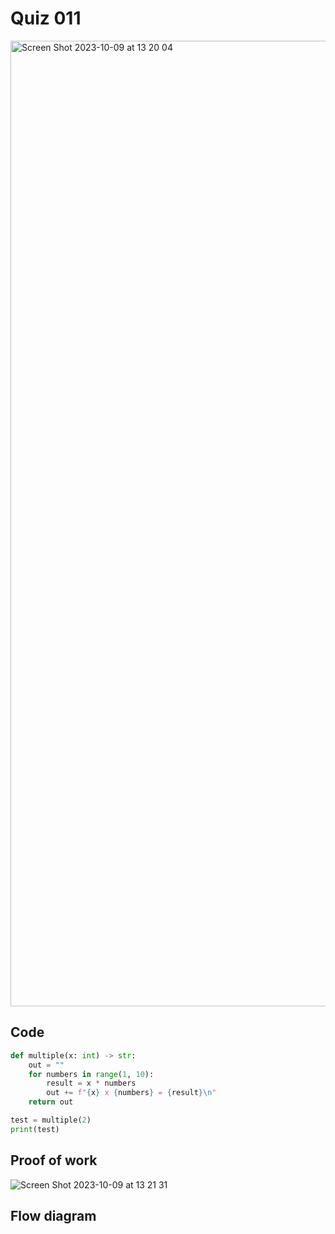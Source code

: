 # Quiz 011
<img width="1545" alt="Screen Shot 2023-10-09 at 13 20 04" src="https://github.com/hasmhib/unit1-2024/assets/142870448/5e97dbb8-20e4-4e63-8e5c-d8a42515cce0">

## Code
```.py
def multiple(x: int) -> str:
    out = ""
    for numbers in range(1, 10):
        result = x * numbers
        out += f"{x} x {numbers} = {result}\n"
    return out

test = multiple(2)
print(test)
```

## Proof of work
<img width="max" alt="Screen Shot 2023-10-09 at 13 21 31" src="https://github.com/hasmhib/unit1-2024/assets/142870448/107935b1-fdd7-4341-bc59-d491ce4a9c61">

## Flow diagram
